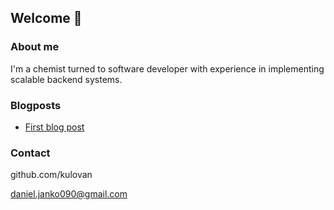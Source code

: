 ## Welcome 👋

### About me
I'm a chemist turned to software developer with experience in implementing scalable backend systems.

### Blogposts
- [First blog post](kulovan.github.io)

### Contact

github.com/kulovan

daniel.janko090@gmail.com
